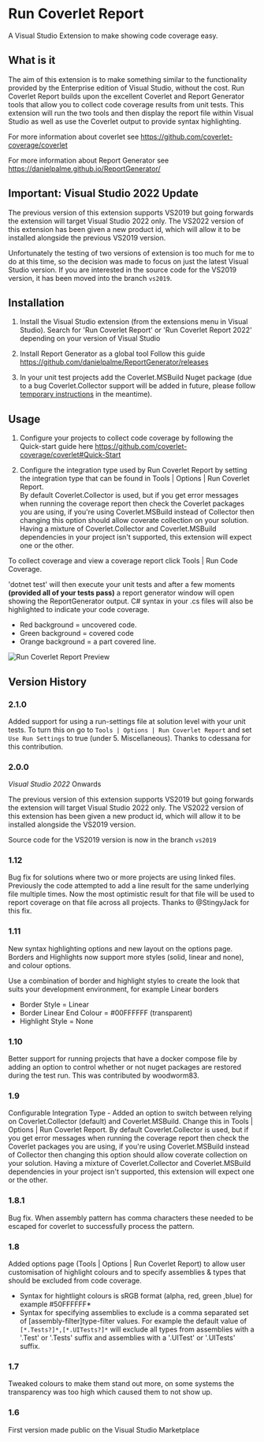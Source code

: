 # Run Coverlet Report
A Visual Studio Extension to make showing code coverage easy.

## What is it
The aim of this extension is to make something similar to the functionality provided by the Enterprise edition of Visual Studio, without the cost.
Run Coverlet Report builds upon the excellent Coverlet and Report Generator tools that allow you to collect code coverage results from unit tests.
This extension will run the two tools and then display the report file within Visual Studio as well as use the Coverlet output to provide syntax highlighting.

For more information about coverlet see
https://github.com/coverlet-coverage/coverlet

For more information about Report Generator see
https://danielpalme.github.io/ReportGenerator/

## Important: Visual Studio 2022 Update

The previous version of this extension supports VS2019 but going forwards the extension will target Visual Studio 2022 only.
The VS2022 version of this extension has been given a new product id, which will allow it to be installed alongside the previous VS2019 version.

Unfortunately the testing of two versions of extension is too much for me to do at this time, so the decision was made to focus on just the latest Visual Studio version.
If you are interested in the source code for the VS2019 version, it has been moved into the branch `vs2019`.

## Installation

1. Install the Visual Studio extension (from the extensions menu in Visual Studio). 
Search for 'Run Coverlet Report' or 'Run Coverlet Report 2022' depending on your version of Visual Studio

2. Install Report Generator as a global tool
Follow this guide https://github.com/danielpalme/ReportGenerator/releases

3. In your unit test projects add the Coverlet.MSBuild Nuget package (due to a bug Coverlet.Collector support will be added in future, please follow [temporary instructions](https://github.com/the-dext/RunCoverletReport/issues/1#issuecomment-667349442) in the meantime).

## Usage

1. Configure your projects to collect code coverage by following the Quick-start guide here
https://github.com/coverlet-coverage/coverlet#Quick-Start

2. Configure the integration type used by Run Coverlet Report by setting the integration type that can be found in Tools | Options | Run Coverlet Report.    
By default Coverlet.Collector is used, but if you get error messages when running the coverage report then check the Coverlet packages you are using, if you're using Coverlet.MSBuild instead of Collector then changing this option should allow coverate collection on your solution.
Having a mixture of Coverlet.Collector and Coverlet.MSBuild dependencies in your project isn't supported, this extension will expect one or the other.

To collect coverage and view a coverage report click Tools | Run Code Coverage.  

'dotnet test' will then execute your unit tests and after a few moments **(provided all of your tests pass)** a report generator window will open showing the ReportGenerator output.
C# syntax in your .cs files will also be highlighted to indicate your code coverage.

* Red background = uncovered code.
* Green background = covered code
* Orange background = a part covered line.

![Run Coverlet Report Preview](src/RunCoverletReport/Art/RunCoverletReportPreview.gif)

## Version History

### 2.1.0
Added support for using a run-settings file at solution level with your unit tests.
To turn this on go to `Tools | Options | Run Coverlet Report` and set `Use Run Settings` to true (under 5. Miscellaneous).
Thanks to cdessana for this contribution.

### 2.0.0
*Visual Studio 2022* Onwards

The previous version of this extension supports VS2019 but going forwards the extension will target Visual Studio 2022 only.
The VS2022 version of this extension has been given a new product id, which will allow it to be installed alongside the VS2019 version.

Source code for the VS2019 version is now in the branch `vs2019`

### 1.12
Bug fix for solutions where two or more projects are using linked files. Previously the code attempted to add a line result for the same underlying file multiple times.
Now the most optimistic result for that file will be used to report coverage on that file across all projects.
Thanks to @StingyJack for this fix.

### 1.11
New syntax highlighting options and new layout on the options page.
Borders and Highlights now support more styles (solid, linear and none), and colour options. 

Use a combination of border and highlight styles to create the look that suits your development environment, for example Linear borders
- Border Style = Linear
- Border Linear End Colour = #00FFFFFF (transparent)
- Highlight Style = None

### 1.10
Better support for running projects that have a docker compose file by adding an option to control whether or not nuget packages are restored during the test run.
This was contributed by woodworm83.

### 1.9
Configurable Integration Type - Added an option to switch between relying on Coverlet.Collector (default) and Coverlet.MSBuild.
Change this in Tools | Options | Run Coverlet Report.
By default Coverlet.Collector is used, but if you get error messages when running the coverage report then check the Coverlet packages you are using, if you're using Coverlet.MSBuild instead of Collector then changing this option should allow coverate collection on your solution.
Having a mixture of Coverlet.Collector and Coverlet.MSBuild dependencies in your project isn't supported, this extension will expect one or the other.

### 1.8.1
Bug fix. When assembly pattern has comma characters these needed to be escaped for coverlet to successfully process the pattern.

### 1.8
Added options page (Tools | Options | Run Coverlet Report) to allow user customisation of highlight colours and to specify assemblies & types that should be excluded from code coverage.

* Syntax for hightlight colours is sRGB format (alpha, red, green ,blue) for example #50FFFFFF*
* Syntax for specifying assemblies to exclude is a comma separated set of [assembly-filter]type-filter values. For example the default value of `[*.Tests?]*,[*.UITests?]*` will exclude all types from assemblies with a '.Test' or '.Tests' suffix and assemblies with a '.UITest' or '.UITests' suffix.

### 1.7
Tweaked colours to make them stand out more, on some systems the transparency was too high which caused them to not show up.

### 1.6
First version made public on the Visual Studio Marketplace
